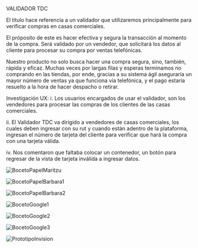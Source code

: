 VALIDADOR TDC 

El título hace referencia a un validador que utilizaremos principalmente para verificar compras en casas comerciales.

El próposito de este es hacer efectiva y segura la transacción al momento de la compra. Será validado por un vendedor, que solicitará los datos al cliente para procesar su compra por ventas telefónicas.

Nuestro producto no solo busca hacer una compra segura, sino, también, rápida y eficaz. Muchas veces por largas filas y esperas terminamos no comprando en las tiendas, por ende, gracias a su sistema ágil aseguraría un mayor número de ventas ya que funciona vía telefónica, y el pago estaría resuelto a la hora de hacer despacho o retirar.

Investigación UX:
i. Los usuarios encargados de usar el validador, son los vendedores para procesar las compras de los clientes de las casas comerciales.

ii. El Validador TDC va dirigido a vendedores de casas comerciales, los cuales deben ingresar con su rut y cuando están adentro de la plataforma, ingresan el número de tarjeta del cliente para verificar que hará la compra con una tarjeta válida.

iv. Nos comentaron que faltaba colocar un contenedor, un botón para regresar de la vista de tarjeta inválida a ingresar datos. 

![BocetoPapelMaritzu](https://github.com/BarbaraFrancia/SCL014-card-validation/blob/master/BocetopapelMaritzu1.jpg?raw=true)

![BocetoPapelBarbara1](https://github.com/BarbaraFrancia/SCL014-card-validation/blob/master/BocetopapelBarbara1.jpg?raw=true)

![BocetoPapelBarbara2](https://github.com/BarbaraFrancia/SCL014-card-validation/blob/master/BocetopapelBarbara2.jpg?raw=true)

![BocetoGoogle1](https://github.com/BarbaraFrancia/SCL014-card-validation/blob/master/BocetoGoogle1.jpg?raw=true)

![BocetoGoogle2](https://github.com/BarbaraFrancia/SCL014-card-validation/blob/master/BocetoGoogle2.jpg?raw=true)

![BocetoGoogle3](https://github.com/BarbaraFrancia/SCL014-card-validation/blob/master/BocetoGoogle3.jpg?raw=true)

![PrototipoInvision](https://github.com/BarbaraFrancia/SCL014-card-validation/blob/master/Prototipo.png?raw=true)
